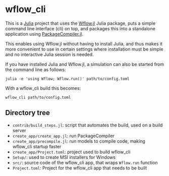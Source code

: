 # wflow_cli

This is a [Julia](https://julialang.org/) project that uses the
[Wflow.jl](https://github.com/Deltares/Wflow.jl) Julia package, puts a simple command line
interface (cli) on top, and packages this into a standalone application using
[PackageCompiler.jl](https://github.com/JuliaLang/PackageCompiler.jl).

This enables using Wflow.jl without having to install Julia, and thus makes it more
convenient to use in certain settings where installation must be simple and no interactive
Julia session is needed.

If you have installed Julia and Wflow.jl, a simulation can also be started from the command
line as follows:

```
julia -e 'using Wflow; Wflow.run()' path/to/config.toml
```

With a wflow_cli build this becomes:

```
wflow_cli path/to/config.toml
```

## Directory tree

- `contrib/build_steps.jl`: script that automates the build, used on a build server
- `create_app/create_app.jl`: run PackageCompiler
- `create_app/precompile.jl`: run models to compile code, making wflow_cli startup faster
- `create_app/Project.toml`: project used to build wflow_cli
- `Setup/`: used to create MSI installers for Windows
- `src/`: source code of the wflow_cli app, that wraps `Wflow.run` function
- `Project.toml`: Project for the wflow_cli app that needs to be built
